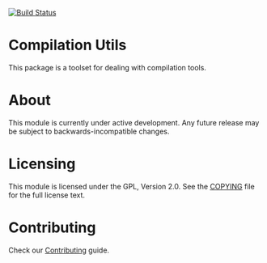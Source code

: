 [![Build Status](https://api.travis-ci.org/bitnami/node-compilation-utils.svg?branch=master)](http://travis-ci.org/bitnami/node-compilation-utils)

# Compilation Utils

This package is a toolset for dealing with compilation tools.

# About

This module is currently under active development. Any future release may be subject to backwards-incompatible changes.

# Licensing

This module is licensed under the GPL, Version 2.0. See the [COPYING](COPYING) file for the full license text.

# Contributing

Check our [Contributing](CONTRIBUTING.md) guide.
